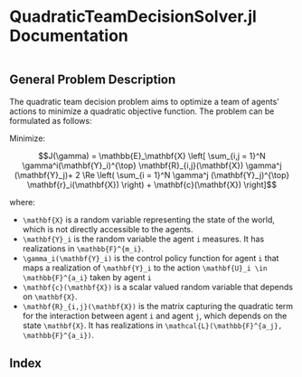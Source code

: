 # QuadraticTeamDecisionSolver.jl Documentation

```@contents
```

## General Problem Description

The quadratic team decision problem aims to optimize a team of agents' actions to minimize a quadratic objective function. The problem can be formulated as follows:

Minimize:

```math
J(\gamma) = \mathbb{E}_\mathbf{X} \left[ \sum_{i,j = 1}^N \gamma^i(\mathbf{Y}_i)^{\top} \mathbf{R}_{i,j}(\mathbf{X}) \gamma^j (\mathbf{Y}_j)+ 2 \Re \left( \sum_{i = 1}^N \gamma^j (\mathbf{Y}_j)^{\top} \mathbf{r}_i(\mathbf{X})  \right) + \mathbf{c}(\mathbf{X}) \right]
```

where:

- ``\mathbf{X}`` is a random variable representing the state of the world, which is not directly accessible to the agents.
- ``\mathbf{Y}_i`` is the random variable the agent ``i`` measures. It has realizations in ``\mathbb{F}^{m_i}``.
- ``\gamma_i(\mathbf{Y}_i)`` is the control policy function for agent ``i`` that maps a realization of ``\mathbf{Y}_i`` to the action ``\mathbf{U}_i \in \mathbb{F}^{a_i}`` taken by agent ``i``
- ``\mathbf{c}(\mathbf{X})`` is a scalar valued random variable that depends on ``\mathbf{X}``.
- ``\mathbf{R}_{i,j}(\mathbf{X})`` is the matrix capturing the quadratic term for the interaction between agent ``i`` and agent ``j``, which depends on the state ``\mathbf{X}``. It has realizations in ``\mathcal{L}(\mathbb{F}^{a_j}, \mathbb{F}^{a_i})``.


## Index

```@index
```